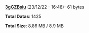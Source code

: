 [**3gGZBsiu**](/data/3gGZBsiu.txt) (23/12/22 - 16:48)- 61 bytes

**Total Datas**: 1425

**Total Size**: 8.86 MB / 8.9 MB